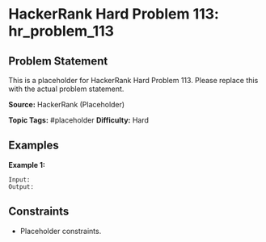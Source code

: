 # HackerRank Hard Problem 113: hr_problem_113

## Problem Statement

This is a placeholder for HackerRank Hard Problem 113.
Please replace this with the actual problem statement.

**Source:** HackerRank (Placeholder)

**Topic Tags:** #placeholder
**Difficulty:** Hard

## Examples

**Example 1:**

```
Input:
Output:
```

## Constraints

- Placeholder constraints.
